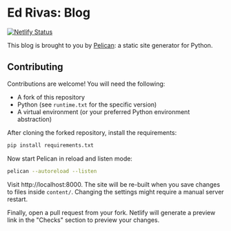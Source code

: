 # Ed Rivas: Blog

[![Netlify Status](https://api.netlify.com/api/v1/badges/db73abe4-679b-427a-8a02-5f019471dfbe/deploy-status)](https://app.netlify.com/sites/jerivas-blog/deploys)

This blog is brought to you by
[Pelican](https://docs.getpelican.com/en/4.8.0/index.html): a static site
generator for Python.

## Contributing

Contributions are welcome! You will need the following:

- A fork of this repository
- Python (see `runtime.txt` for the specific version)
- A virtual environment (or your preferred Python environment abstraction)

After cloning the forked repository, install the requirements:

```bash
pip install requirements.txt
```

Now start Pelican in reload and listen mode:

```bash
pelican --autoreload --listen
```

Visit http://localhost:8000. The site will be re-built when you save changes to
files inside `content/`. Changing the settings might require a manual server
restart.

Finally, open a pull request from your fork. Netlify will generate a preview
link in the "Checks" section to preview your changes.
